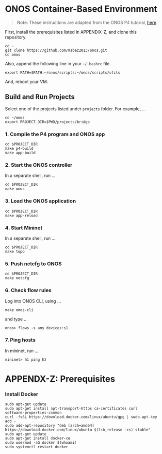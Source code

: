 # ONOS Container-Based Environment

> Note: These instructions are adapted from the ONOS P4 tutorial, [here](https://github.com/opennetworkinglab/onos-p4-tutorial).

First, install the prerequisites listed in APPENDIX-Z, and clone this repository.

```
cd ~
git clone https://github.com/msbaz2013/onos.git
cd onos
```

Also, append the following line in your `~/.bashrc` file.

```
export PATH=$PATH:~/onos/scripts:~/onos/scripts/utils
```

And, reboot your VM.

## Build and Run Projects

Select one of the projects listed under `projects` folder. For example, ...
```
cd ~/onos
export PROJECT_DIR=$PWD/projects/bridge
```



### 1. Compile the P4 program and ONOS app

```
cd $PROJECT_DIR
make p4-build
make app-build
```

### 2. Start the ONOS controller 

In a separate shell, run ...
```
cd $PROJECT_DIR
make onos
```

### 3. Load the ONOS application 
```
cd $PROJECT_DIR
make app-reload
```

### 4. Start Mininet
In a separate shell, run ...
```
cd $PROJECT_DIR
make topo
```

### 5. Push netcfg to ONOS
```
cd $PROJECT_DIR
make netcfg
```

### 6. Check flow rules
Log into ONOS CLI, using ...
```
make onos-cli
```

and type ...
```
onos> flows -s any devices:s1
```

### 7. Ping hosts
In mininet, run ...
```
mininet> h1 ping h2
```

# APPENDX-Z: Prerequisites

### Install Docker
```
sudo apt-get update
sudo apt-get install apt-transport-https ca-certificates curl software-properties-common
curl -fsSL https://download.docker.com/linux/ubuntu/gpg | sudo apt-key add -
sudo add-apt-repository "deb [arch=amd64] https://download.docker.com/linux/ubuntu $(lsb_release -cs) stable"
sudo apt-get update
sudo apt-get install docker-ce
sudo usermod -aG docker $(whoami)
sudo systemctl restart docker
```
